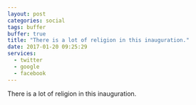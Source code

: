 ```yaml
---
layout: post
categories: social
tags: buffer
buffer: true
title: "There is a lot of religion in this inauguration."
date: 2017-01-20 09:25:29
services: 
  - twitter
  - google
  - facebook
---
```

There is a lot of religion in this inauguration.
